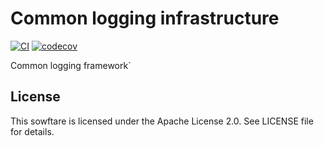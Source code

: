 # Common logging infrastructure

[![CI](https://github.com/tetratelabs/log/actions/workflows/ci.yaml/badge.svg?branch=v2)](https://github.com/tetratelabs/log/actions/workflows/ci.yaml)
[![codecov](https://codecov.io/gh/tetratelabs/log/branch/master/graph/badge.svg?token=WYHRXYAX0B)](https://codecov.io/gh/tetratelabs/log)

Common logging framework`

## License

This sowftare is licensed under the Apache License 2.0. See LICENSE file for details.
